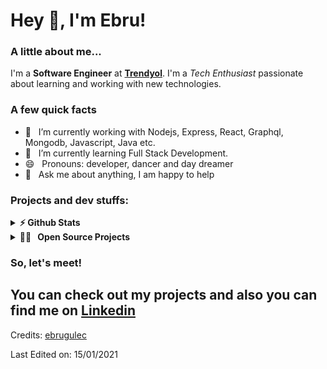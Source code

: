 <h1> Hey 👋, I'm Ebru!</h1>
</h1>

### A little about me...
I'm a **Software Engineer** at **[Trendyol](https://github.com/Trendyol)**. I'm a *Tech Enthusiast* passionate about learning and working with new technologies.<br/>

### A few quick facts
- 🔭 &nbsp; I’m currently working with Nodejs, Express, React,
Graphql, Mongodb, Javascript, Java etc.
- 🌱 &nbsp; I’m currently learning Full Stack Development.
- 😄 &nbsp; Pronouns: developer, dancer and day dreamer
- 💬 &nbsp; Ask me about anything, I am happy to help

### Projects and dev stuffs:

<details>	
  <summary><b>⚡ Github Stats</b></summary>
</details>

<details>
  <summary><b>👩‍💻 &nbsp; Open Source Projects</b></summary>
</details>

### So, let's meet!
You can check out my projects and also you can find me on [Linkedin](https://tr.linkedin.com/in/glcebru)
-----
Credits: [ebrugulec](https://github.com/ebrugulec)

Last Edited on: 15/01/2021